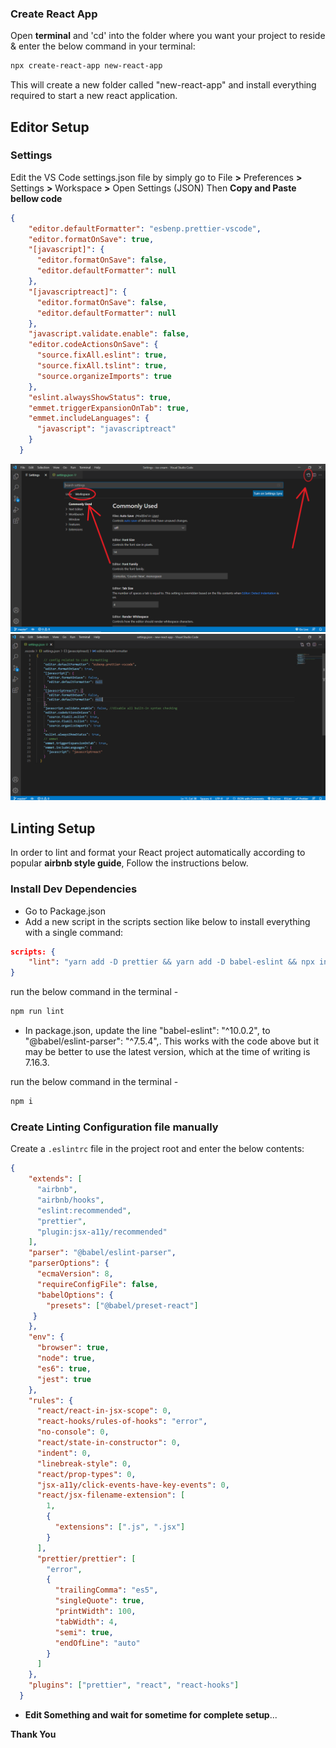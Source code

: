 ### Create React App

Open **terminal** and 'cd' into the folder where you want your project to reside & enter the below command in your terminal:

```bash
npx create-react-app new-react-app
```

This will create a new folder called "new-react-app" and install everything required to start a new react application.

## Editor Setup

### Settings

Edit the VS Code settings.json file by simply go to File **>** Preferences **>** Settings **>** Workspace **>** Open Settings (JSON)
Then **Copy and Paste bellow code**

```json
{
    "editor.defaultFormatter": "esbenp.prettier-vscode",
    "editor.formatOnSave": true,
    "[javascript]": {
      "editor.formatOnSave": false,
      "editor.defaultFormatter": null
    },
    "[javascriptreact]": {
      "editor.formatOnSave": false,
      "editor.defaultFormatter": null
    },
    "javascript.validate.enable": false,
    "editor.codeActionsOnSave": {
      "source.fixAll.eslint": true,
      "source.fixAll.tslint": true,
      "source.organizeImports": true
    },
    "eslint.alwaysShowStatus": true,
    "emmet.triggerExpansionOnTab": true,
    "emmet.includeLanguages": {
      "javascript": "javascriptreact"
    }
  }
```

<img src="Readme_file/settings.PNG" alt="Line Feed" width="700">

<img src="Readme_file/Settings_JSON_file.PNG" alt="Line Feed" width="700">

## Linting Setup

In order to lint and format your React project automatically according to popular **airbnb style guide**, Follow the instructions below.

### Install Dev Dependencies

- Go to Package.json
- Add a new script in the scripts section like below to install everything with a single command:

```json
scripts: {
    "lint": "yarn add -D prettier && yarn add -D babel-eslint && npx install-peerdeps --dev eslint-config-airbnb && yarn add -D eslint-config-prettier eslint-plugin-prettier"
}
```

run the below command in the terminal -

```sh
npm run lint
```
- In package.json, update the line "babel-eslint": "^10.0.2", to "@babel/eslint-parser": "^7.5.4",. This works with the code above but it may be better to use the latest version, which at the time of writing is 7.16.3.


run the below command in the terminal -
```sh
npm i
```

### Create Linting Configuration file manually

Create a `.eslintrc` file in the project root and enter the below contents:

```json
{
    "extends": [
      "airbnb",
      "airbnb/hooks",
      "eslint:recommended",
      "prettier",
      "plugin:jsx-a11y/recommended"
    ],
    "parser": "@babel/eslint-parser",
    "parserOptions": {
      "ecmaVersion": 8,
      "requireConfigFile": false,
      "babelOptions": {
        "presets": ["@babel/preset-react"]
     }
    },
    "env": {
      "browser": true,
      "node": true,
      "es6": true,
      "jest": true
    },
    "rules": {
      "react/react-in-jsx-scope": 0,
      "react-hooks/rules-of-hooks": "error",
      "no-console": 0,
      "react/state-in-constructor": 0,
      "indent": 0,
      "linebreak-style": 0,
      "react/prop-types": 0,
      "jsx-a11y/click-events-have-key-events": 0,
      "react/jsx-filename-extension": [
        1,
        {
          "extensions": [".js", ".jsx"]
        }
      ],
      "prettier/prettier": [
        "error",
        {
          "trailingComma": "es5",
          "singleQuote": true,
          "printWidth": 100,
          "tabWidth": 4,
          "semi": true,
          "endOfLine": "auto"
        }
      ]
    },
    "plugins": ["prettier", "react", "react-hooks"]
  }
```

- **Edit Something and wait for sometime for complete setup**...

**Thank You**

